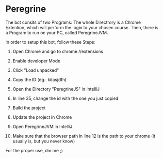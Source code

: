 # Peregrine

The bot consits of two Programs: 
The whole Directrory is a Chrome Extention, which will perform the login to your chosen course.
Then, there is a Program to run on your PC, called PeregrineJVM.

In order to setup this bot, follow these Steps:

1. Open Chrome and go to chrome://extensions
2. Enable developer Mode
3. Click "Load unpacked"
4. Copy the ID (eg.: köasjdfh)
5. Open the Directory "PeregrineJS" in IntelliJ
6. In line 35, change the id with the one you just copied
7. Build the project
8. Update the project in Chrome

9. Open PeregrineJVM in IntelliJ
10. Make sure that the browser path in line 12 is the path to your chrome (it usually is, but you never know)

For the proper use, dm me ;)

